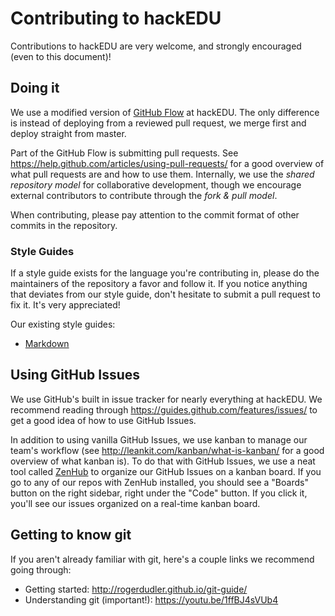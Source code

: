 # Contributing to hackEDU

Contributions to hackEDU are very welcome, and strongly encouraged (even to this
document)!

## Doing it

We use a modified version of
[GitHub Flow](https://guides.github.com/introduction/flow/) at hackEDU. The only
difference is instead of deploying from a reviewed pull request, we merge first
and deploy straight from master.

Part of the GitHub Flow is submitting pull requests. See
https://help.github.com/articles/using-pull-requests/ for a good overview of
what pull requests are and how to use them. Internally, we use the _shared
repository model_ for collaborative development, though we encourage external
contributors to contribute through the _fork & pull model_.

When contributing, please pay attention to the commit format of other commits in
the repository.

### Style Guides

If a style guide exists for the language you're contributing in, please do the
maintainers of the repository a favor and follow it. If you notice anything that
deviates from our style guide, don't hesitate to submit a pull request to fix
it. It's very appreciated!

Our existing style guides:

- [Markdown](https://github.com/hackedu/meta/blob/master/markdown_style_guide.md)

## Using GitHub Issues

We use GitHub's built in issue tracker for nearly everything at hackEDU. We
recommend reading through https://guides.github.com/features/issues/ to get a
good idea of how to use GitHub Issues.

In addition to using vanilla GitHub Issues, we use kanban to manage our team's
workflow (see http://leankit.com/kanban/what-is-kanban/ for a good overview of
what kanban is). To do that with GitHub Issues, we use a neat tool called
[ZenHub](https://www.zenhub.io/) to organize our GitHub Issues on a kanban
board. If you go to any of our repos with ZenHub installed, you should see a
"Boards" button on the right sidebar, right under the "Code" button. If you
click it, you'll see our issues organized on a real-time kanban board.

## Getting to know git

If you aren't already familiar with git, here's a couple links we recommend
going through:

- Getting started: http://rogerdudler.github.io/git-guide/
- Understanding git (important!): https://youtu.be/1ffBJ4sVUb4
